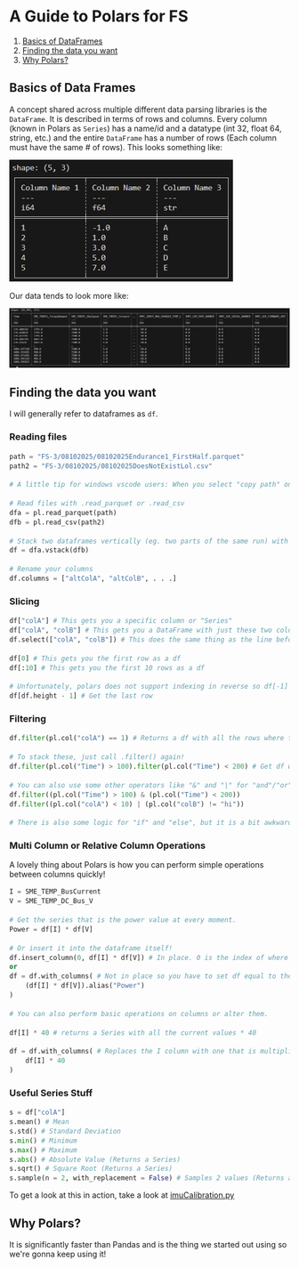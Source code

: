 # A Guide to Polars for FS

1. [Basics of DataFrames](#bodf)
1. [Finding the data you want](#0)
1. [Why Polars?](#1)

<h2 id="bodf"> Basics of Data Frames </h2>

A concept shared across multiple different data parsing libraries is the ```DataFrame```. It is described in terms of rows and columns. Every column (known in Polars as ```Series```) has a name/id and a datatype (int 32, float 64, string, etc.) and the entire ```DataFrame``` has a number of rows (Each column must have the same # of rows). This looks something like:

![alt text](refs/polars1.png)

Our data tends to look more like:

![alt text](refs/polars2.png)

<h2 id="0"> Finding the data you want </h2>

I will generally refer to dataframes as ```df```.

### Reading files

```python
path = "FS-3/08102025/08102025Endurance1_FirstHalf.parquet" 
path2 = "FS-3/08102025/08102025DoesNotExistLol.csv" 

# A little tip for windows vscode users: When you select "copy path" on a file it uses  backslashes which you then have to fix. If you instead just copy as if you were going to copy the entire file, and paste it into the editor, it pastes the path with forward slashes!

# Read files with .read_parquet or .read_csv
dfa = pl.read_parquet(path)
dfb = pl.read_csv(path2)

# Stack two dataframes vertically (eg. two parts of the same run) with .vstack
df = dfa.vstack(dfb)

# Rename your columns
df.columns = ["altColA", "altColB", . . .]
```

### Slicing

```python
df["colA"] # This gets you a specific column or "Series"
df["colA", "colB"] # This gets you a DataFrame with just these two columns
df.select(["colA", "colB"]) # This does the same thing as the line before but is more generalizeable.

df[0] # This gets you the first row as a df
df[:10] # This gets you the first 10 rows as a df

# Unfortunately, polars does not support indexing in reverse so df[-1] returns an error. In it's place you can do:
df[df.height - 1] # Get the last row
```

### Filtering

```python
df.filter(pl.col("colA") == 1) # Returns a df with all the rows where the value of colA is 1.

# To stack these, just call .filter() again!
df.filter(pl.col("Time") > 100).filter(pl.col("Time") < 200) # Get df where the time is between 100 and 200!

# You can also use some other operators like "&" and "|" for "and"/"or"
df.filter((pl.col("Time") > 100) & (pl.col("Time") < 200))
df.filter((pl.col("colA") < 10) | (pl.col("colB") != "hi"))

# There is also some logic for "if" and "else", but it is a bit awkward and uses words like "then" and "otherwise". Look it up if you want to use it and add to this doc because I currently don't have internet to check what it is!
```

### Multi Column or Relative Column Operations

A lovely thing about Polars is how you can perform simple operations between columns quickly!

```python
I = SME_TEMP_BusCurrent
V = SME_TEMP_DC_Bus_V

# Get the series that is the power value at every moment.
Power = df[I] * df[V]

# Or insert it into the dataframe itself!
df.insert_column(0, df[I] * df[V]) # In place. 0 is the index of where you want the column to end up.
or
df = df.with_columns( # Not in place so you have to set df equal to the result
    (df[I] * df[V]).alias("Power")
)

# You can also perform basic operations on columns or alter them.

df[I] * 40 # returns a Series with all the current values * 40

df = df.with_columns( # Replaces the I column with one that is multiplied by 40.
    df[I] * 40
)
```

### Useful Series Stuff

```python
s = df["colA"]
s.mean() # Mean
s.std() # Standard Deviation
s.min() # Minimum
s.max() # Maximum
s.abs() # Absolute Value (Returns a Series)
s.sqrt() # Square Root (Returns a Series)
s.sample(n = 2, with_replacement = False) # Samples 2 values (Returns a Series)
```

To get a look at this in action, take a look at [imuCalibration.py](../imuCalibration.py)

<h2 id="1"> Why Polars? </h2>

It is significantly faster than Pandas and is the thing we started out using so we're gonna keep using it! 

